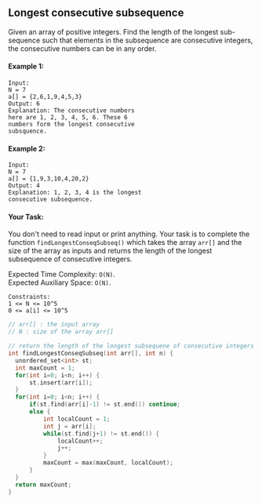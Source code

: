 ## Longest consecutive subsequence

Given an array of positive integers. Find the length of the longest sub-sequence such that elements in the subsequence are consecutive integers, the consecutive numbers can be in any order.

#### Example 1:

```
Input:
N = 7
a[] = {2,6,1,9,4,5,3}
Output: 6
Explanation: The consecutive numbers
here are 1, 2, 3, 4, 5, 6. These 6
numbers form the longest consecutive
subsquence.
```

#### Example 2:

```
Input:
N = 7
a[] = {1,9,3,10,4,20,2}
Output: 4
Explanation: 1, 2, 3, 4 is the longest
consecutive subsequence.
```

#### Your Task:

You don't need to read input or print anything. Your task is to complete the function `findLongestConseqSubseq()` which takes the array `arr[]` and the size of the array as inputs and returns the length of the longest subsequence of consecutive integers.

Expected Time Complexity: `O(N)`.  
Expected Auxiliary Space: `O(N)`.

```
Constraints:
1 <= N <= 10^5
0 <= a[i] <= 10^5
```

```c++
// arr[] : the input array
// N : size of the array arr[]

// return the length of the longest subsequene of consecutive integers
int findLongestConseqSubseq(int arr[], int n) {
  unordered_set<int> st;
  int maxCount = 1;
  for(int i=0; i<n; i++) {
      st.insert(arr[i]);
  }
  for(int i=0; i<n; i++) {
      if(st.find(arr[i]-1) != st.end()) continue;
      else {
          int localCount = 1;
          int j = arr[i];
          while(st.find(j+1) != st.end()) {
              localCount++;
              j++;
          }
          maxCount = max(maxCount, localCount);
      }
  }
  return maxCount;
}
```
